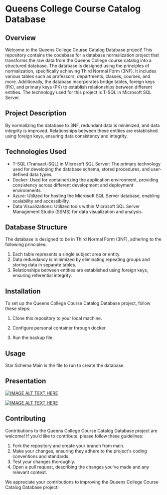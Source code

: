 # Queens College Course Catalog Database

## Overview

Welcome to the Queens College Course Catalog Database project! This repository contains the codebase for a database normalization project that transforms the raw data from the Queens College course catalog into a structured database. The database is designed using the principles of normalization, specifically achieving Third Normal Form (3NF). It includes various tables such as professors, departments, classes, courses, and more. Additionally, the database incorporates bridge tables, foreign keys (FK), and primary keys (PK) to establish relationships between different entities. The technology used for this project is T-SQL in Microsoft SQL Server.

## Project Description

By normalizing the database to 3NF, redundant data is minimized, and data integrity is improved. Relationships between these entities are established using foreign keys, ensuring data consistency and integrity.

## Technologies Used

- T-SQL (Transact-SQL) in Microsoft SQL Server: The primary technology used for developing the database schema, stored procedures, and user-defined data types.
- Docker: Used for containerizing the application environment, providing consistency across different development and deployment environments.
- Azure: Utilized for hosting the Microsoft SQL Server database, enabling scalability and accessibility.
- Data Visualizations: Utilized tools within Microsoft SQL Server Management Studio (SSMS) for data visualization and analysis.

## Database Structure

The database is designed to be in Third Normal Form (3NF), adhering to the following principles:

1. Each table represents a single subject area or entity.
2. Data redundancy is minimized by eliminating repeating groups and storing data in separate tables.
3. Relationships between entities are established using foreign keys, ensuring referential integrity.

## Installation

To set up the Queens College Course Catalog Database project, follow these steps:

1. Clone this repository to your local machine.

2. Configure personal container through docker.

3. Run the backup file.

## Usage

Star Schema Main is the file to run to create the database.

## Presentation
[![IMAGE ALT TEXT HERE](https://www.youtube.com/watch?v=CIYVT4ZbvvQ)](https://www.youtube.com/watch?v=CIYVT4ZbvvQ)

[![IMAGE ALT TEXT HERE](https://www.youtube.com/watch?v=CIYVT4ZbvvQ)](https://www.youtube.com/watch?v=gyLAXrc8nVI)



## Contributing

Contributions to the Queens College Course Catalog Database project are welcome! If you'd like to contribute, please follow these guidelines:

1. Fork the repository and create your branch from main.
2. Make your changes, ensuring they adhere to the project's coding conventions and standards.
3. Test your changes thoroughly.
4. Open a pull request, describing the changes you've made and any relevant context.

We appreciate your contributions to improving the Queens College Course Catalog Database project!
